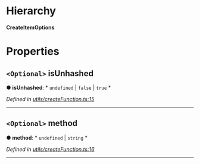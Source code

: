 

# Hierarchy

**CreateItemOptions**

# Properties

<a id="isunhashed"></a>

## `<Optional>` isUnhashed

**● isUnhashed**: * `undefined` &#124; `false` &#124; `true`
*

*Defined in [utils/createFunction.ts:15](https://github.com/polkadot-js/api/blob/82baafb/packages/type-storage/src/utils/createFunction.ts#L15)*

___
<a id="method"></a>

## `<Optional>` method

**● method**: * `undefined` &#124; `string`
*

*Defined in [utils/createFunction.ts:16](https://github.com/polkadot-js/api/blob/82baafb/packages/type-storage/src/utils/createFunction.ts#L16)*

___

